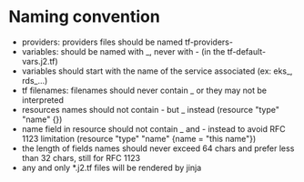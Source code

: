 # Naming convention

* providers: providers files should be named tf-providers-<cloud-provider-name>
* variables: should be named with _, never with - (in the tf-default-vars.j2.tf)
* variables should start with the name of the service associated (ex: eks_, rds_...)
* tf filenames: filenames should never contain _ or they may not be interpreted
* resources names should not contain - but _ instead (resource "type" "name" {})
* name field in resource should not contain _ and - instead to avoid RFC 1123 limitation (resource "type" "name" {name = "this name"})
* the length of fields names should never exceed 64 chars and prefer less than 32 chars, still for RFC 1123
* any and only *.j2.tf files will be rendered by jinja 